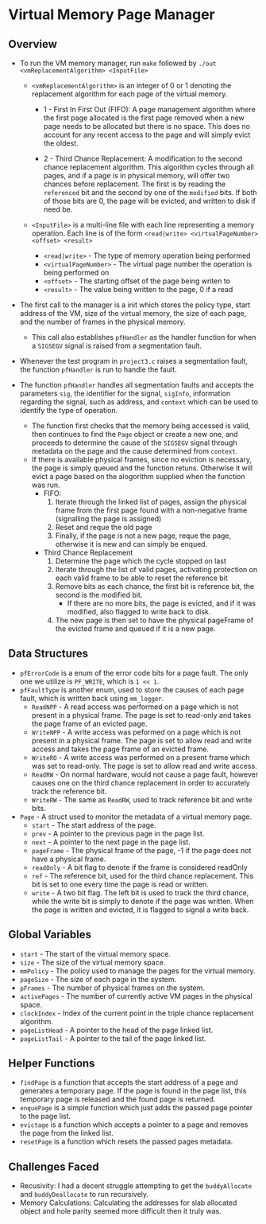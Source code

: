 Virtual Memory Page Manager
=
## Overview
- To run the VM memory manager, run `make` followed by `./out <vmReplacementAlgorithm> <InputFile>`
    - `<vmReplacementAlgorithm>` is an integer of 0 or 1 denoting the replacement algorithm for each page of the virtual memory.
        - 1 - First In First Out (FIFO): A page management algorithm where the first page allocated is the first page removed when a new page needs to be allocated but there is no space. This does no account for any recent access to the page and will simply evict the oldest.

        - 2 - Third Chance Replacement: A modification to the second chance replacement algorithm. This algorithm cycles through all pages, and if a page is in physical memory, will offer two chances before replacement. The first is by reading the `referenced` bit and the second by one of the `modified` bits. If both of those bits are 0, the page will be evicted, and written to disk if need be.

    - `<InputFile>` is a multi-line file with each line representing a memory operation. Each line is of the form `<read|write> <virtualPageNumber> <offset> <result>`
        - `<read|write>` - The type of memory operation being performed
        - `<virtualPageNumber>` - The virtual page number the operation is being performed on
        - `<offset>` - The starting offset of the page being writen to
        - `<result>` - The value being written to the page, 0 if a read

- The first call to the manager is a init which stores the policy type, start address of the VM, size of the virtual memory, the size of each page, and the number of frames in the physical memory.
    - This call also establishes `pfHandler` as the handler function for when a `SIGSEGV` signal is raised from a segmentation fault.

- Whenever the test program in `project3.c` raises a segmentation fault, the function `pfHandler` is run to handle the fault.

- The function `pfHandler` handles all segmentation faults and accepts the parameters `sig`, the identifier for the signal, `sigInfo`, information regarding the signal, such as address, and `context` which can be used to identify the type of operation.
    - The function first checks that the memory being accessed is valid, then continues to find the `Page` object or create a new one, and proceeds to determine the cause of the `SIGSEGV` signal through metadata on the page and the cause determined from `context`.
    - If there is available physical frames, since no eviction is necessary, the page is simply queued and the function retuns. Otherwise it will evict a page based on the alogorithm supplied when the function was run.
        - FIFO:
            1. Iterate through the linked list of pages, assign the physical frame from the first page found with a non-negative frame (signalling the page is assigned)
            2. Reset and reque the old page
            3. Finally, if the page is not a new page, reque the page, otherwise it is new and can simply be enqued.
        - Third Chance Replacement
            1. Determine the page which the cycle stopped on last
            2. Iterate through the list of valid pages, activating protection on each valid frame to be able to reset the reference bit
            3. Remove bits as each chance, the first bit is reference bit, the second is the modified bit.
                - If there are no more bits, the page is evicted, and if it was modified, also flagged to write back to disk.
            4. The new page is then set to have the physical pageFrame of the evicted frame and queued if it is a new page.

## Data Structures
- `pfErrorCode` is a enum of the error code bits for a page fault. The only one we utilize is `PF_WRITE`, which is `1 << 1`.
- `pfFaultType` is another enum, used to store the causes of each page fault, which is written back using `mm_logger`.
    - `ReadNPP` - A read access was performed on a page which is not present in a physical frame. The page is set to read-only and takes the page frame of an evicted page.
    - `WriteNPP` - A write access was peformed on a page which is not present in a physical frame. The page is set to allow read and write access and takes the page frame of an evicted frame.
    - `WriteRO` - A write access was performed on a present frame which was set to read-only. The page is set to allow read and write access.
    - `ReadRW` - On normal hardware, would not cause a page fault, however causes one on the third chance replacement in order to accurately track the reference bit.
    - `WriteRW` - The same as `ReadRW`, used to track reference bit and write bits.
- `Page` - A struct used to monitor the metadata of a virtual memory page.
    - `start` - The start address of the page.
    - `prev` - A pointer to the previous page in the page list.
    - `next` - A pointer to the next page in the page list.
    - `pageFrame` - The physical frame of the page, -1 if the page does not have a physical frame.
    - `readOnly` - A bit flag to denote if the frame is considered readOnly
    - `ref` - The reference bit, used for the third chance replacement. This bit is set to one every time the page is read or written.
    - `write` - A two bit flag. The left bit is used to track the third chance, while the write bit is simply to denote if the page was written. When the page is written and evicted, it is flagged to signal a write back.

## Global Variables
- `start` - The start of the virtual memory space.
- `size` - The size of the virtual memory space.
- `mmPolicy` - The policy used to manage the pages for the virtual memory.
- `pageSize` - The size of each page in the system.
- `pFrames` - The number of physical frames on the system.
- `activePages` - The number of currently active VM pages in the physical space.
- `clockIndex` - Index of the current point in the triple chance replacement algorithm.
- `pageListHead` - A pointer to the head of the page linked list.
- `pageListTail` - A pointer to the tail of the page linked list.

## Helper Functions
- `findPage` is a function that accepts the start address of a page and generates a temporary page. If the page is found in the page list, this temporary page is released and the found page is returned.
- `enquePage` is a simple function which just adds the passed page pointer to the page list.
- `evictage` is a function which accepts a pointer to a page and removes the page from the linked list.
- `resetPage` is a function which resets the passed pages metadata.

## Challenges Faced
- Recusivity: I had a decent struggle attempting to get the `buddyAllocate` and `buddyDeallocate` to run recursively.
- Memory Calculations: Calculating the addresses for slab allocated object and hole parity seemed more difficult then it truly was.